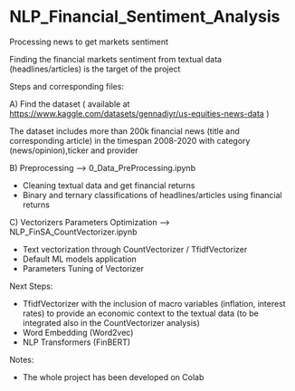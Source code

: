 # NLP_Financial_Sentiment_Analysis
Processing news to get markets sentiment

Finding the financial markets sentiment from textual data (headlines/articles) is the target of the project

Steps and corresponding files:

A) Find the dataset ( available at https://www.kaggle.com/datasets/gennadiyr/us-equities-news-data )

   The dataset includes more than 200k financial news (title and corresponding article) in the timespan 2008-2020 with category (news/opinion),ticker and provider
   
B) Preprocessing --> 0_Data_PreProcessing.ipynb
   
   - Cleaning textual data and get financial returns
   - Binary and ternary classifications of headlines/articles using financial returns
     
   
C) Vectorizers Parameters Optimization --> NLP_FinSA_CountVectorizer.ipynb

   
   - Text vectorization through CountVectorizer / TfidfVectorizer
   - Default ML models application
   - Parameters Tuning of Vectorizer  
   
Next Steps:

   - TfidfVectorizer with the inclusion of macro variables (inflation, interest rates) to provide an economic context to the textual data (to be integrated also in the      CountVectorizer analysis)
   - Word Embedding (Word2vec)
   - NLP Transformers (FinBERT)



Notes:
- The whole project has been developed on Colab
